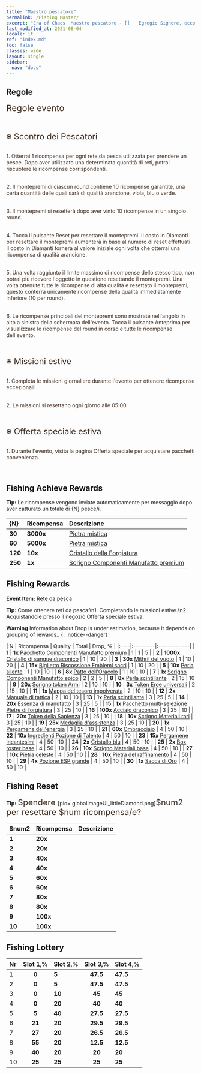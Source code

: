 ```yaml
---
title: "Maestro pescatore"
permalink: /Fishing Master/
excerpt: "Era of Chaos  Maestro pescatore - []　　Egregio Signore, ecco le tue ricompense per il completamento di una partita a Maestro pescatore. Controlla che sia tutto in regola.[]"
last_modified_at: 2021-08-04
locale: it
ref: "index.md"
toc: false
classes: wide
layout: single
sidebar:
  nav: "docs"
---
```




## Regole

  <span style="color: #3c2a1e;font-size:23px">Regole evento</span><br/>

<br/>  <span style="color: #3c2a1e;font-size:23px"></span><br/><span style="color: #3c2a1e;font-size:22px">※ Scontro dei Pescatori</span><br/>

<br/>  <span style="color: #3c2a1e">1. Otterrai 1 ricompensa per ogni rete da pesca utilizzata per prendere un pesce. Dopo aver utilizzato una determinata quantità di reti, potrai riscuotere le ricompense corrispondenti.</span><br/>

<br/>  <span style="color: #3c2a1e">2. Il montepremi di ciascun round contiene 10 ricompense garantite, una certa quantità delle quali sarà di qualità arancione, viola, blu o verde.</span><br/>

<br/>  <span style="color: #3c2a1e">3. Il montepremi si resetterà dopo aver vinto 10 ricompense in un singolo round.</span><br/>

<br/>  <span style="color: #3c2a1e">4. Tocca il pulsante Reset per resettare il montepremi. Il costo in Diamanti per resettare il montepremi aumenterà in base al numero di reset effettuati. Il costo in Diamanti tornerà al valore iniziale ogni volta che otterrai una ricompensa di qualità arancione.</span><br/>

<br/>  <span style="color: #3c2a1e">5. Una volta raggiunto il limite massimo di ricompense dello stesso tipo, non potrai più ricevere l'oggetto in questione resettando il montepremi. Una volta ottenute tutte le ricompense di alta qualità e resettato il montepremi, questo conterrà unicamente ricompense della qualità immediatamente inferiore (10 per round).</span>

<br/>  <span style="color: #3c2a1e">6. Le ricompense principali del montepremi sono mostrate nell'angolo in alto a sinistra della schermata dell'evento. Tocca il pulsante Anteprima per visualizzare le ricompense del round in corso e tutte le ricompense dell'evento.</span><br/>

<br/>  <span style="color: #3c2a1e;font-size:23px"> </span><br/><span style="color: #3c2a1e;font-size:22px">※ Missioni estive</span><br/>

<br/>  <span style="color: #3c2a1e">1. Completa le missioni giornaliere durante l'evento per ottenere ricompense eccezionali!</span><br/>

<br/>  <span style="color: #3c2a1e">2. Le missioni si resettano ogni giorno alle 05:00.</span><br/>

<br/>  <span style="color: #3c2a1e;font-size:23px"> </span><br/><span style="color: #3c2a1e;font-size:22px">※ Offerta speciale estiva</span><br/>

<br/>  <span style="color: #3c2a1e">1. Durante l'evento, visita la pagina Offerta speciale per acquistare pacchetti convenienza.</span><br/>

<br/>

## Fishing Achieve Rewards

  **Tip:** Le ricompense vengono inviate automaticamente per messaggio dopo aver catturato un totale di {N} pesce/i.

  |  {N}  |  Ricompensa  | Descrizione  |
  |:----|:---------|:-------------|
  | **30** |  **3000x** | [Pietra mistica](/ItemsIT/con_923/) | Pietra mistica ottenuta scomponendo gli Emblemi sacri. Si può usare per acquistare oggetti nel negozio degli Emblemi.  |
  | **60** |  **5000x** | [Pietra mistica](/ItemsIT/con_923/) | Pietra mistica ottenuta scomponendo gli Emblemi sacri. Si può usare per acquistare oggetti nel negozio degli Emblemi.  |
  | **120** |  **10x** | [Cristallo della Forgiatura](/ItemsIT/art_189/) | Un cristallo realizzato in un'antica fucina. Materiale essenziale per potenziare i manufatti realizzati con più componenti.  |
  | **250** |  **1x** | [Scrigno Componenti Manufatto premium](/ItemsIT/con_1874/) | Aprilo per ottenere 1 ricompensa a tua scelta tra le seguenti: 1 scrigno Componenti del Re dei Draghi, 1 scrigno Componenti celesti, 1 scrigno Componenti Frutto dell'Eden o 1 scrigno Componenti Apocalisse.  |


## Fishing Rewards

  **Event Item:** [Rete da pesca](/it/Items/con_2148/)

  **Tip:** Come ottenere reti da pesca:\n1. Completando le missioni estive.\n2. Acquistandole presso il negozio Offerta speciale estiva.

**Warning** Information about Drop is under estimation, because it depends on grouping of rewards..
{: .notice--danger}

  |  N  |  Ricompensa  | Quality  |  Total  | Drop, % |
  |:----|:---------|:-------------|
  | **1** |  **1x** [Pacchetto Componenti Manufatto premium](/ItemsIT/con_1507/) | 1 | 1 | 5 |
  | **2** |  **1000x** [Cristallo di sangue draconico](/ItemsIT/con_879/) | 1 | 10 | 20 |
  | **3** |  **30x** [Mithril del vuoto](/ItemsIT/con_817/) | 1 | 10 | 20 |
  | **4** |  **15x** [Biglietto Riscossione Emblemi sacri](/ItemsIT/con_513/) | 1 | 10 | 20 |
  | **5** |  **10x** [Perla silente](/ItemsIT/con_2135/) | 1 | 10 | 10 |
  | **6** |  **8x** [Patto dell'Oracolo](/ItemsIT/con_816/) | 1 | 10 | 10 |
  | **7** |  **1x** [Scrigno Componenti Manufatto epico](/ItemsIT/con_1926/) | 2 | 2 | 5 |
  | **8** |  **8x** [Perla scintillante](/ItemsIT/con_527/) | 2 | 15 | 10 |
  | **9** |  **20x** [Scrigno token Armi](/ItemsIT/con_1367/) | 2 | 10 | 10 |
  | **10** |  **3x** [Token Eroe universali](/ItemsIT/her_358/) | 2 | 15 | 10 |
  | **11** |  **1x** [Mappa del tesoro impolverata](/ItemsIT/con_1156/) | 2 | 10 | 10 |
  | **12** |  **2x** [Manuale di tattica](/ItemsIT/unk_2115/) | 2 | 10 | 10 |
  | **13** |  **1x** [Perla scintillante](/ItemsIT/con_527/) | 3 | 25 | 5 |
  | **14** |  **20x** [Essenza di manufatto](/ItemsIT/con_905/) | 3 | 25 | 5 |
  | **15** |  **1x** [Pacchetto multi-selezione Pietre di forgiatura](/ItemsIT/con_1480/) | 3 | 25 | 10 |
  | **16** |  **100x** [Acciaio draconico](/ItemsIT/con_880/) | 3 | 25 | 10 |
  | **17** |  **20x** [Token della Sapienza](/ItemsIT/con_911/) | 3 | 25 | 10 |
  | **18** |  **10x** [Scrigno Materiali rari](/ItemsIT/con_757/) | 3 | 25 | 10 |
  | **19** |  **25x** [Medaglia d'assistenza](/ItemsIT/unk_2116/) | 3 | 25 | 10 |
  | **20** |  **1x** [Pergamena dell'energia](/ItemsIT/con_830/) | 3 | 25 | 10 |
  | **21** |  **60x** [Ombracciaio](/ItemsIT/con_881/) | 4 | 50 | 10 |
  | **22** |  **10x** [Ingredienti Pozione di Talento](/ItemsIT/con_1120/) | 4 | 50 | 10 |
  | **23** |  **15x** [Pergamene incantesimi](/ItemsIT/con_694/) | 4 | 50 | 10 |
  | **24** |  **2x** [Cristallo blu](/ItemsIT/con_716/) | 4 | 50 | 10 |
  | **25** |  **2x** [Box roster base](/ItemsIT/con_774/) | 4 | 50 | 10 |
  | **26** |  **10x** [Scrigno Materiali base](/ItemsIT/con_756/) | 4 | 50 | 10 |
  | **27** |  **10x** [Pietra celeste](/ItemsIT/art_188/) | 4 | 50 | 10 |
  | **28** |  **10x** [Pietra del raffinamento](/ItemsIT/con_814/) | 4 | 50 | 10 |
  | **29** |  **4x** [Pozione ESP grande](/ItemsIT/con_702/) | 4 | 50 | 10 |
  | **30** |  **1x** [Sacca di Oro](/ItemsIT/con_714/) | 4 | 50 | 10 |


## Fishing Reset

  **Tip:** <span style="color: #3c2a1e;font-size:22px">Spendere </span>[pic= globalImageUI_littleDiamond.png]</span><span style="color: #3c2a1e;font-size:22px">$num2</span><span style="color: #3c2a1e;font-size:22px"> per resettare $num ricompensa/e?</span>

  | $num2  |  Ricompensa  | Descrizione  |
  |:----|:---------|:-------------|
  | **1** |  **20x** | <i class="fas fa-gem"/> |  |
  | **2** |  **20x** | <i class="fas fa-gem"/> |  |
  | **3** |  **40x** | <i class="fas fa-gem"/> |  |
  | **4** |  **40x** | <i class="fas fa-gem"/> |  |
  | **5** |  **60x** | <i class="fas fa-gem"/> |  |
  | **6** |  **60x** | <i class="fas fa-gem"/> |  |
  | **7** |  **80x** | <i class="fas fa-gem"/> |  |
  | **8** |  **80x** | <i class="fas fa-gem"/> |  |
  | **9** |  **100x** | <i class="fas fa-gem"/> |  |
  | **10** |  **100x** | <i class="fas fa-gem"/> |  |


## Fishing Lottery

  |  Nr  | Slot 1,% | Slot 2,% | Slot 3,% | Slot 4,% |
  |:-----|:------:|:-------|:------:|:-------|
  | 1 | **0** | **5** | **47.5** | **47.5** |
  | 2 | **0** | **5** | **47.5** | **47.5** |
  | 3 | **0** | **10** | **45** | **45** |
  | 4 | **0** | **20** | **40** | **40** |
  | 5 | **5** | **40** | **27.5** | **27.5** |
  | 6 | **21** | **20** | **29.5** | **29.5** |
  | 7 | **27** | **20** | **26.5** | **26.5** |
  | 8 | **55** | **20** | **12.5** | **12.5** |
  | 9 | **40** | **20** | **20** | **20** |
  | 10 | **25** | **25** | **25** | **25** |
